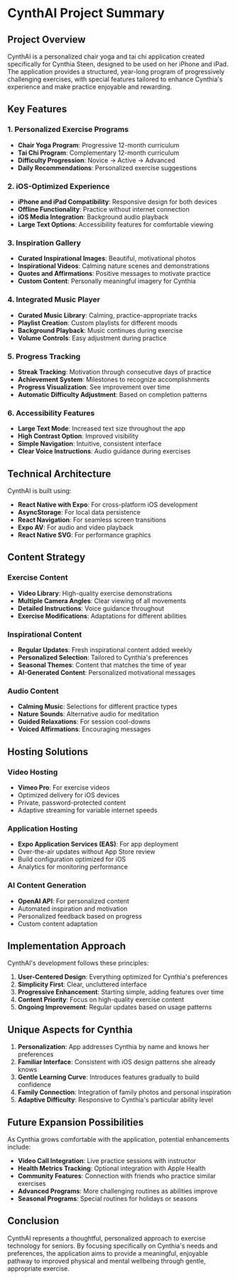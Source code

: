 # CynthAI Project Summary

## Project Overview

CynthAI is a personalized chair yoga and tai chi application created specifically for Cynthia Steen, designed to be used on her iPhone and iPad. The application provides a structured, year-long program of progressively challenging exercises, with special features tailored to enhance Cynthia's experience and make practice enjoyable and rewarding.

## Key Features

### 1. Personalized Exercise Programs
- **Chair Yoga Program**: Progressive 12-month curriculum
- **Tai Chi Program**: Complementary 12-month curriculum
- **Difficulty Progression**: Novice → Active → Advanced
- **Daily Recommendations**: Personalized exercise suggestions

### 2. iOS-Optimized Experience
- **iPhone and iPad Compatibility**: Responsive design for both devices
- **Offline Functionality**: Practice without internet connection
- **iOS Media Integration**: Background audio playback
- **Large Text Options**: Accessibility features for comfortable viewing

### 3. Inspiration Gallery
- **Curated Inspirational Images**: Beautiful, motivational photos
- **Inspirational Videos**: Calming nature scenes and demonstrations
- **Quotes and Affirmations**: Positive messages to motivate practice
- **Custom Content**: Personally meaningful imagery for Cynthia

### 4. Integrated Music Player
- **Curated Music Library**: Calming, practice-appropriate tracks
- **Playlist Creation**: Custom playlists for different moods
- **Background Playback**: Music continues during exercise
- **Volume Controls**: Easy adjustment during practice

### 5. Progress Tracking
- **Streak Tracking**: Motivation through consecutive days of practice
- **Achievement System**: Milestones to recognize accomplishments
- **Progress Visualization**: See improvement over time
- **Automatic Difficulty Adjustment**: Based on completion patterns

### 6. Accessibility Features
- **Large Text Mode**: Increased text size throughout the app
- **High Contrast Option**: Improved visibility
- **Simple Navigation**: Intuitive, consistent interface
- **Clear Voice Instructions**: Audio guidance during exercises

## Technical Architecture

CynthAI is built using:
- **React Native with Expo**: For cross-platform iOS development
- **AsyncStorage**: For local data persistence
- **React Navigation**: For seamless screen transitions
- **Expo AV**: For audio and video playback
- **React Native SVG**: For performance graphics

## Content Strategy

### Exercise Content
- **Video Library**: High-quality exercise demonstrations
- **Multiple Camera Angles**: Clear viewing of all movements
- **Detailed Instructions**: Voice guidance throughout
- **Exercise Modifications**: Adaptations for different abilities

### Inspirational Content
- **Regular Updates**: Fresh inspirational content added weekly
- **Personalized Selection**: Tailored to Cynthia's preferences
- **Seasonal Themes**: Content that matches the time of year
- **AI-Generated Content**: Personalized motivational messages

### Audio Content
- **Calming Music**: Selections for different practice types
- **Nature Sounds**: Alternative audio for meditation
- **Guided Relaxations**: For session cool-downs
- **Voiced Affirmations**: Encouraging messages

## Hosting Solutions

### Video Hosting
- **Vimeo Pro**: For exercise videos
- Optimized delivery for iOS devices
- Private, password-protected content
- Adaptive streaming for variable internet speeds

### Application Hosting
- **Expo Application Services (EAS)**: For app deployment
- Over-the-air updates without App Store review
- Build configuration optimized for iOS
- Analytics for monitoring performance

### AI Content Generation
- **OpenAI API**: For personalized content
- Automated inspiration and motivation
- Personalized feedback based on progress
- Custom content adaptation

## Implementation Approach

CynthAI's development follows these principles:
1. **User-Centered Design**: Everything optimized for Cynthia's preferences
2. **Simplicity First**: Clear, uncluttered interface
3. **Progressive Enhancement**: Starting simple, adding features over time
4. **Content Priority**: Focus on high-quality exercise content
5. **Ongoing Improvement**: Regular updates based on usage patterns

## Unique Aspects for Cynthia

1. **Personalization**: App addresses Cynthia by name and knows her preferences
2. **Familiar Interface**: Consistent with iOS design patterns she already knows
3. **Gentle Learning Curve**: Introduces features gradually to build confidence
4. **Family Connection**: Integration of family photos and personal inspiration
5. **Adaptive Difficulty**: Responsive to Cynthia's particular ability level

## Future Expansion Possibilities

As Cynthia grows comfortable with the application, potential enhancements include:
- **Video Call Integration**: Live practice sessions with instructor
- **Health Metrics Tracking**: Optional integration with Apple Health
- **Community Features**: Connection with friends who practice similar exercises
- **Advanced Programs**: More challenging routines as abilities improve
- **Seasonal Programs**: Special routines for holidays or seasons

## Conclusion

CynthAI represents a thoughtful, personalized approach to exercise technology for seniors. By focusing specifically on Cynthia's needs and preferences, the application aims to provide a meaningful, enjoyable pathway to improved physical and mental wellbeing through gentle, appropriate exercise.